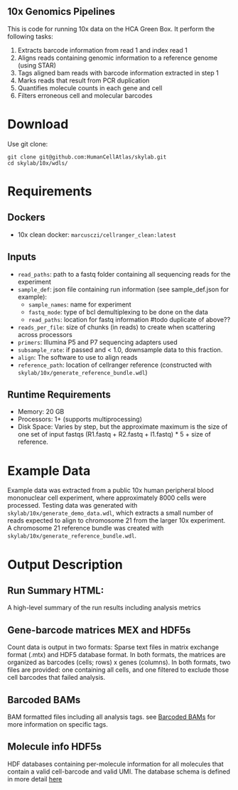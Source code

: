 ## 10x Genomics Pipelines

This is code for running 10x data on the HCA Green Box. It perform the 
following tasks: 

1. Extracts barcode information from read 1 and index read 1
2. Aligns reads containing genomic information to a reference genome (using STAR)
3. Tags aligned bam reads with barcode information extracted in step 1
4. Marks reads that result from PCR duplication
5. Quantifies molecule counts in each gene and cell
6. Filters erroneous cell and molecular barcodes

# Download
Use git clone:
```
git clone git@github.com:HumanCellAtlas/skylab.git
cd skylab/10x/wdls/
```

# Requirements
## Dockers
- 10x clean docker: `marcusczi/cellranger_clean:latest`

## Inputs
- `read_paths`: path to a fastq folder containing all sequencing reads for the experiment
- `sample_def`: json file containing run information (see sample_def.json for example): 
  - `sample_names`: name for experiment
  - `fastq_mode`: type of bcl demultiplexing to be done on the data
  - `read_paths`: location for fastq information #todo duplicate of above??
- `reads_per_file`: size of chunks (in reads) to create when scattering across processors
- `primers`: Illumina P5 and P7 sequencing adapters used
- `subsample_rate`: if passed and < 1.0, downsample data to this fraction. 
- `align`: The software to use to align reads
- `reference_path`: location of cellranger reference 
  (constructed with `skylab/10x/generate_reference_bundle.wdl`)

## Runtime Requirements
- Memory: 20 GB
- Processors: 1+ (supports multiprocessing)
- Disk Space: Varies by step, but the approximate maximum is the size of one set of input fastqs 
(R1.fastq + R2.fastq + I1.fastq) * 5 + size of reference. 

# Example Data
Example data was extracted from a public 10x human peripheral blood mononuclear cell 
experiment, where approximately 8000 cells were processed. Testing data was generated with 
`skylab/10x/generate_demo_data.wdl`, which extracts a small number of reads expected to align 
to chromosome 21 from the larger 10x experiment. A chromosome 21 reference bundle was created
with `skylab/10x/generate_reference_bundle.wdl`.    

# Output Description
## Run Summary HTML:
A high-level summary of the run results including analysis metrics 
## Gene-barcode matrices MEX and HDF5s
Count data is output in two formats: Sparse text files in matrix exchange format (.mtx) and HDF5 
database format. In both formats, the matrices are organized as barcodes (cells; rows) x genes 
(columns). In both formats, two files are provided: one containing all cells, and one filtered
to exclude those cell barcodes that failed analysis. 

## Barcoded BAMs
BAM formatted files including all analysis tags. see <a href=https://support.10xgenomics.com/single-cell-gene-expression/software/pipelines/latest/output/bam>Barcoded BAMs</a>
for more information on specific tags. 

## Molecule info HDF5s
HDF databases containing per-molecule information for all molecules that contain a valid 
cell-barcode and valid UMI. The database schema is defined in more detail <a href=https://support.10xgenomics.com/single-cell-gene-expression/software/pipelines/latest/output/molecule_info>here</a>
